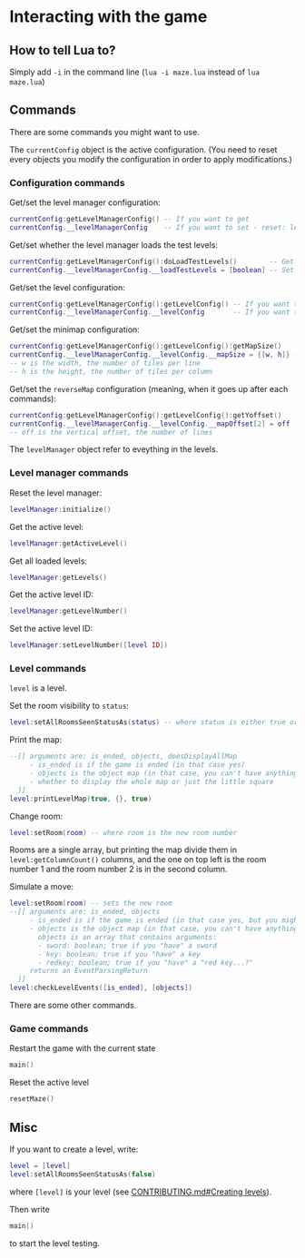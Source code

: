 # Interacting with the game

## How to tell Lua to?
Simply add `-i` in the command line (`lua -i maze.lua` instead of `lua maze.lua`)

## Commands
There are some commands you might want to use.

The `currentConfig` object is the active configuration. (You need to reset every objects you modify the configuration in order to apply modifications.)
### Configuration commands
Get/set the level manager configuration:
```lua
currentConfig:getLevelManagerConfig() -- If you want to get
currentConfig.__levelManagerConfig    -- If you want to set - reset: levelManager
```

Get/set whether the level manager loads the test levels:
```lua
currentConfig:getLevelManagerConfig():doLoadTestLevels()        -- Get
currentConfig.__levelManagerConfig.__loadTestLevels = [boolean] -- Set - reset: levelManager
```

Get/set the level configuration:
```lua
currentConfig:getLevelManagerConfig():getLevelConfig() -- If you want to get
currentConfig.__levelManagerConfig.__levelConfig       -- If you want to set - reset: levelManager
```

Get/set the minimap configuration:
```lua
currentConfig:getLevelManagerConfig():getLevelConfig():getMapSize()   -- If you want to get
currentConfig.__levelManagerConfig.__levelConfig.__mapSize = {[w, h]} -- If you want to set - reset: levelManager
-- w is the width, the number of tiles per line
-- h is the height, the number of tiles per column
```

Get/set the `reverseMap` configuration (meaning, when it goes up after each commands):
```lua
currentConfig:getLevelManagerConfig():getLevelConfig():getYoffset()   -- If you want to get
currentConfig.__levelManagerConfig.__levelConfig.__mapOffset[2] = off -- If you want to set - reset: levelManager
-- off is the vertical offset, the number of lines
```


The `levelManager` object refer to eveything in the levels.
### Level manager commands
Reset the level manager:
```lua
levelManager:initialize()
```

Get the active level:
```lua
levelManager:getActiveLevel()
```

Get all loaded levels:
```lua
levelManager:getLevels()
```

Get the active level ID:
```lua
levelManager:getLevelNumber()
```

Set the active level ID:
```lua
levelManager:setLevelNumber([level ID])
```

### Level commands
`level` is a level.

Set the room visibility to `status`:
```lua
level:setAllRoomsSeenStatusAs(status) -- where status is either true or false
```

Print the map:
```lua
--[[ arguments are: is_ended, objects, doesDisplayAllMap
	 - is_ended is if the game is ended (in that case yes)
	 - objects is the object map (in that case, you can't have anything)
	 - whether to display the whole map or just the little square
  ]]
level:printLevelMap(true, {}, true)
```

Change room:
```lua
level:setRoom(room) -- where room is the new room number
```
Rooms are a single array, but printing the map divide them in `level:getColumnCount()` columns, and the one on top left is the room number 1 and the room number 2 is in the second column.

Simulate a move:
```lua
level:setRoom(room) -- sets the new room
--[[ arguments are: is_ended, objects
	 - is_ended is if the game is ended (in that case yes, but you might want to say no)
	 - objects is the object map (in that case, you can't have anything)
	   objects is an array that contains arguments:
	   - sword: boolean; true if you "have" a sword
	   - key: boolean; true if you "have" a key
	   - redkey: boolean; true if you "have" a "red key...?"
	 returns an EventParsingReturn
  ]]
level:checkLevelEvents([is_ended], [objects])
```


There are some other commands.
### Game commands
Restart the game with the current state
```lua
main()
```

Reset the active level
```lua
resetMaze()
```

## Misc
If you want to create a level, write:
```lua
level = [level]
level:setAllRoomsSeenStatusAs(false)
```
where `[level]` is your level (see [CONTRIBUTING.md#Creating levels](CONTRIBUTING.md#creating-levels)).

Then write
```lua
main()
```
to start the level testing.
